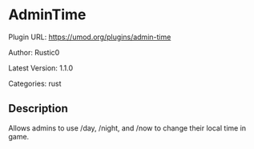 # AdminTime

Plugin URL: https://umod.org/plugins/admin-time

Author: Rustic0

Latest Version: 1.1.0

Categories: rust

## Description

Allows admins to use /day, /night, and /now to change their local time in game.
